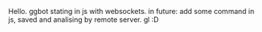Hello. ggbot stating in js with websockets.
in future: add some command in js, saved and analising by remote server.
gl :D
